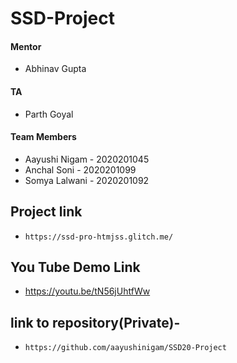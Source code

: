 # SSD-Project
#### Mentor
* Abhinav Gupta

#### TA

* Parth Goyal

#### Team Members
* Aayushi Nigam - 2020201045
* Anchal Soni - 2020201099
* Somya Lalwani - 2020201092

## Project link
* `https://ssd-pro-htmjss.glitch.me/`

## You Tube Demo Link
* https://youtu.be/tN56jUhtfWw

## link to repository(Private)- 
* `https://github.com/aayushinigam/SSD20-Project`
